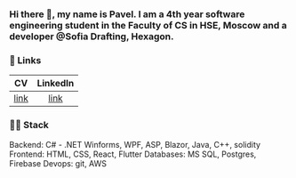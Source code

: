 ### Hi there 👋, my name is Pavel. I am a 4th year software engineering student in the Faculty of CS in HSE, Moscow and a developer @Sofia Drafting, Hexagon.

### 🔗 Links 
|CV|LinkedIn|
|:--:|:------:|
|[link](Dzhalev_Pavel_CV_July_23.pdf)|[link](https://www.linkedin.com/in/paveldzhalev/)|

### 🧑‍💻 Stack
Backend: C# - .NET Winforms, WPF, ASP, Blazor, Java, C++, solidity
Frontend: HTML, CSS, React, Flutter
Databases: MS SQL, Postgres, Firebase
Devops: git, AWS




